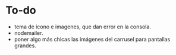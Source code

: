 # To-do

- tema de icono e imagenes, que dan error en la consola.
- nodemailer.
- poner algo más chicas las imágenes del carrusel para pantallas grandes.